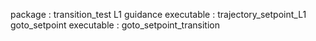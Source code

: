 package : transition_test
L1 guidance executable : trajectory_setpoint_L1
goto_setpoint executable : goto_setpoint_transition

